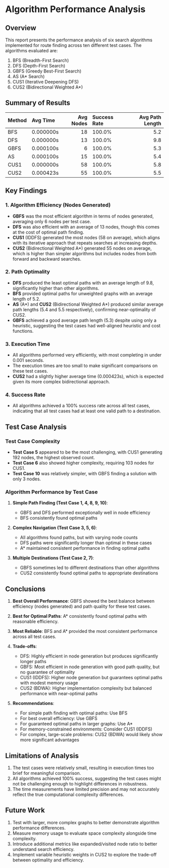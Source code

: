 # Algorithm Performance Analysis

## Overview

This report presents the performance analysis of six search algorithms implemented for route finding across ten different test cases. The algorithms evaluated are:

1. BFS (Breadth-First Search)
2. DFS (Depth-First Search)
3. GBFS (Greedy Best-First Search)
4. AS (A* Search)
5. CUS1 (Iterative Deepening DFS)
6. CUS2 (Bidirectional Weighted A*)

## Summary of Results

| Method | Avg Time | Avg Nodes | Success Rate | Avg Path Length |
|:-------|:---------|----------:|:-------------|----------------:|
| BFS    | 0.000000s | 18 | 100.0% | 5.2 |
| DFS    | 0.000000s | 13 | 100.0% | 9.8 |
| GBFS   | 0.000100s | 6 | 100.0% | 5.3 |
| AS     | 0.000100s | 15 | 100.0% | 5.4 |
| CUS1   | 0.000000s | 58 | 100.0% | 5.8 |
| CUS2   | 0.000423s | 55 | 100.0% | 5.5 |

## Key Findings

### 1. Algorithm Efficiency (Nodes Generated)

- **GBFS** was the most efficient algorithm in terms of nodes generated, averaging only 6 nodes per test case.
- **DFS** was also efficient with an average of 13 nodes, though this comes at the cost of optimal path finding.
- **CUS1** (IDDFS) generated the most nodes (58 on average), which aligns with its iterative approach that repeats searches at increasing depths.
- **CUS2** (Bidirectional Weighted A*) generated 55 nodes on average, which is higher than simpler algorithms but includes nodes from both forward and backward searches.

### 2. Path Optimality

- **DFS** produced the least optimal paths with an average length of 9.8, significantly higher than other algorithms.
- **BFS** provided optimal paths for unweighted graphs with an average length of 5.2.
- **AS** (A*) and **CUS2** (Bidirectional Weighted A*) produced similar average path lengths (5.4 and 5.5 respectively), confirming near-optimality of CUS2.
- **GBFS** achieved a good average path length (5.3) despite using only a heuristic, suggesting the test cases had well-aligned heuristic and cost functions.

### 3. Execution Time

- All algorithms performed very efficiently, with most completing in under 0.001 seconds.
- The execution times are too small to make significant comparisons on these test cases.
- **CUS2** had a slightly higher average time (0.000423s), which is expected given its more complex bidirectional approach.

### 4. Success Rate

- All algorithms achieved a 100% success rate across all test cases, indicating that all test cases had at least one valid path to a destination.

## Test Case Analysis

### Test Case Complexity

- **Test Case 5** appeared to be the most challenging, with CUS1 generating 192 nodes, the highest observed count.
- **Test Case 6** also showed higher complexity, requiring 103 nodes for CUS1.
- **Test Case 10** was relatively simpler, with GBFS finding a solution with only 3 nodes.

### Algorithm Performance by Test Case

1. **Simple Path Finding (Test Case 1, 4, 8, 9, 10)**:
   - GBFS and DFS performed exceptionally well in node efficiency
   - BFS consistently found optimal paths

2. **Complex Navigation (Test Case 3, 5, 6)**:
   - All algorithms found paths, but with varying node counts
   - DFS paths were significantly longer than optimal in these cases
   - A* maintained consistent performance in finding optimal paths

3. **Multiple Destinations (Test Case 2, 7)**:
   - GBFS sometimes led to different destinations than other algorithms
   - CUS2 consistently found optimal paths to appropriate destinations

## Conclusions

1. **Best Overall Performance**: GBFS showed the best balance between efficiency (nodes generated) and path quality for these test cases.

2. **Best for Optimal Paths**: A* consistently found optimal paths with reasonable efficiency.

3. **Most Reliable**: BFS and A* provided the most consistent performance across all test cases.

4. **Trade-offs**:
   - DFS: Highly efficient in node generation but produces significantly longer paths
   - GBFS: Most efficient in node generation with good path quality, but no guarantee of optimality
   - CUS1 (IDDFS): Higher node generation but guarantees optimal paths with modest memory usage
   - CUS2 (BDWA): Higher implementation complexity but balanced performance with near-optimal paths

5. **Recommendations**:
   - For simple path finding with optimal paths: Use BFS
   - For best overall efficiency: Use GBFS
   - For guaranteed optimal paths in larger graphs: Use A*
   - For memory-constrained environments: Consider CUS1 (IDDFS)
   - For complex, large-scale problems: CUS2 (BDWA) would likely show more significant advantages

## Limitations of Analysis

1. The test cases were relatively small, resulting in execution times too brief for meaningful comparison.
2. All algorithms achieved 100% success, suggesting the test cases might not be challenging enough to highlight differences in robustness.
3. The time measurements have limited precision and may not accurately reflect the true computational complexity differences.

## Future Work

1. Test with larger, more complex graphs to better demonstrate algorithm performance differences.
2. Measure memory usage to evaluate space complexity alongside time complexity.
3. Introduce additional metrics like expanded/visited node ratio to better understand search efficiency.
4. Implement variable heuristic weights in CUS2 to explore the trade-off between optimality and efficiency. 